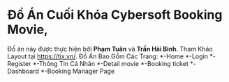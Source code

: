# Đồ Án Cuối Khóa Cybersoft Booking Movie,
Đồ án này được thực hiện bởi **Phạm Tuân** và **Trần Hải Bình**.
Tham Khảo Layout tại https://tix.vn/.
Đồ Án Bao Gồm Các Trang:
*-Home
*-Login
*-Register
*-Thông Tin Cá Nhân
*-Detail movie
*-Booking ticket
*-Dashboard
*-Booking Manager Page

